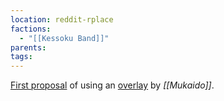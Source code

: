 ```yaml
---
location: reddit-rplace
factions:
  - "[[Kessoku Band]]"
parents: 
tags: 
---
```

[First proposal](https://discord.com/channels/1093664259273130084/1131230952119615600/1131429808992161872) of using an [overlay](https://www.reddit.com/r/Superstonk/comments/tuiahg/easy_visual_guide_on_how_to_install_and_use_our/) by *[[Mukaido]]*.
